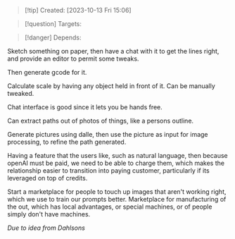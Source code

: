 
>[!tip] Created: [2023-10-13 Fri 15:06]

>[!question] Targets: 

>[!danger] Depends: 

Sketch something on paper, then have a chat with it to get the lines right, and provide an editor to permit some tweaks.

Then generate gcode for it.

Calculate scale by having any object held in front of it.  Can be manually tweaked.

Chat interface is good since it lets you be hands free.

Can extract paths out of photos of things, like a persons outline.

Generate pictures using dalle, then use the picture as input for image processing, to refine the path generated.

Having a feature that the users like, such as natural language, then because openAI must be paid, we need to be able to charge them, which makes the relationship easier to transition into paying customer, particularly if its leveraged on top of credits.

Start a marketplace for people to touch up images that aren't working right, which we use to train our prompts better.  Marketplace for manufacturing of the out, which has local advantages, or special machines, or of people simply don't have machines.

*Due to idea from Dahlsons*